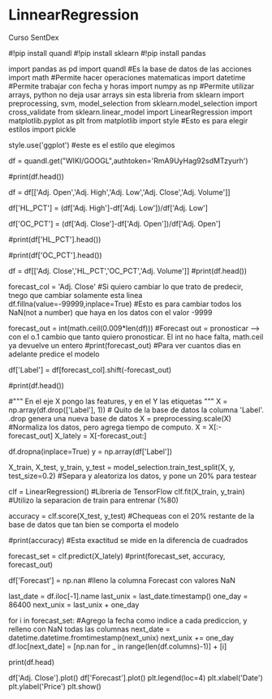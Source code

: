 # LinnearRegression
Curso SentDex


#!pip install quandl
#!pip install sklearn
#!pip install pandas


import pandas as pd
import quandl  #Es la base de datos de las acciones
import math  #Permite hacer operaciones matematicas
import datetime  #Permite trabajar con fecha y horas
import numpy as np  #Permite utilizar arrays, python no deja usar arrays sin esta libreria
from sklearn import preprocessing, svm, model_selection
from sklearn.model_selection import cross_validate
from sklearn.linear_model import LinearRegression
import matplotlib.pyplot as plt
from matplotlib import style #Esto es para elegir estilos
import pickle 

style.use('ggplot')  #este es el estilo que elegimos

df = quandl.get("WIKI/GOOGL",authtoken='RmA9UyHag92sdMTzyurh')

#print(df.head())

df = df[['Adj. Open','Adj. High','Adj. Low','Adj. Close','Adj. Volume']]

df['HL_PCT'] = (df['Adj. High']-df['Adj. Low'])/df['Adj. Low']

df['OC_PCT'] = (df['Adj. Close']-df['Adj. Open'])/df['Adj. Open']

#print(df['HL_PCT'].head())

#print(df['OC_PCT'].head())

df = df[['Adj. Close','HL_PCT','OC_PCT','Adj. Volume']]
#print(df.head())

forecast_col = 'Adj. Close' #Si quiero cambiar lo que trato de predecir, tnego que cambiar solamente esta linea
df.fillna(value=-99999,inplace=True)  #Esto es para cambiar todos los NaN(not a number) que haya en los datos con el valor -9999

forecast_out = int(math.ceil(0.009*len(df))) #Forecast out = pronosticar --> con el o.1 cambio que tanto quiero pronosticar. El int no hace falta, math.ceil ya devuelve un entero
#print(forecast_out) #Para ver cuantos dias en adelante predice el modelo

df['Label'] = df[forecast_col].shift(-forecast_out)

#print(df.head())

#""" En el eje X pongo las features, y en el Y las etiquetas """
X = np.array(df.drop(['Label'], 1))  # Quito de la base de datos la columna 'Label'. .drop genera una nueva base de datos
X = preprocessing.scale(X)  #Normaliza los datos, pero agrega tiempo de computo.
X = X[:-forecast_out]
X_lately = X[-forecast_out:]

df.dropna(inplace=True)
y = np.array(df['Label'])

X_train, X_test, y_train, y_test = model_selection.train_test_split(X, y, test_size=0.2)  #Separa y aleatoriza los datos, y pone un 20% para testear

clf = LinearRegression()  #Libreria de TensorFlow
clf.fit(X_train, y_train) #Utilizo la separacion de train para entrenar (%80)

accuracy = clf.score(X_test, y_test) #Chequeas con el 20% restante de la base de datos que tan bien se comporta el modelo

#print(accuracy) #Esta exactitud se mide en la diferencia de cuadrados

forecast_set = clf.predict(X_lately)
#print(forecast_set, accuracy, forecast_out)

df['Forecast'] = np.nan  #lleno la columna Forecast con valores NaN

last_date = df.iloc[-1].name
last_unix = last_date.timestamp()
one_day = 86400
next_unix = last_unix + one_day

for i in forecast_set:  #Agrego la fecha como indice a cada prediccion, y relleno con NaN todas las columnas
  next_date = datetime.datetime.fromtimestamp(next_unix)
  next_unix += one_day
  df.loc[next_date] = [np.nan for _ in range(len(df.columns)-1)] + [i]

print(df.head)

df['Adj. Close'].plot()
df['Forecast'].plot()
plt.legend(loc=4)
plt.xlabel('Date')
plt.ylabel('Price')
plt.show()
